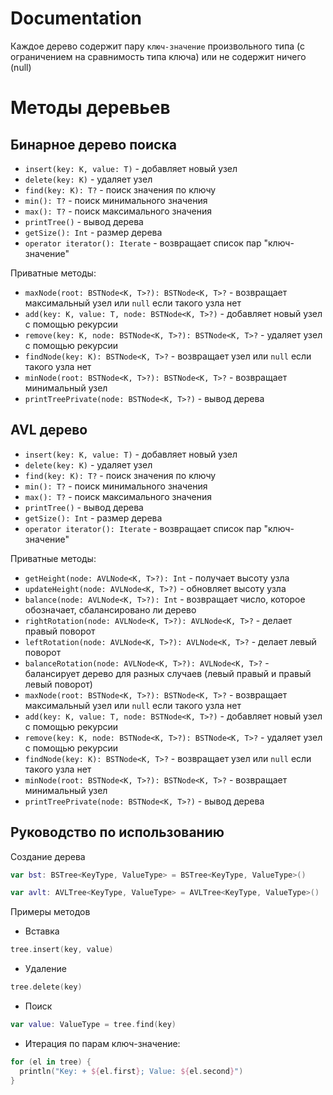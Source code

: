 # Documentation

Каждое дерево содержит пару `ключ-значение` произвольного типа (с ограничением на сравнимость типа ключа) или не содержит ничего (null)

# Методы деревьев

## Бинарное дерево поиска
*  `insert(key: K, value: T)` - добавляет новый узел
*  `delete(key: K)` - удаляет узел
*  `find(key: K): T?` - поиск значения по ключу
*  `min(): T?` - поиск минимального значения
*  `max(): T?` - поиск максимального значения
*  `printTree()` - вывод дерева
*  `getSize(): Int` - размер дерева
*  `operator iterator(): Iterate` - возвращает список пар "ключ-значение"

Приватные методы: 
* `maxNode(root: BSTNode<K, T>?): BSTNode<K, T>?` - возвращает максимальный узел или `null` если такого узла нет
* `add(key: K, value: T, node: BSTNode<K, T>?)` - добавляет новый узел с помощью рекурсии
* `remove(key: K, node: BSTNode<K, T>?): BSTNode<K, T>?` - удаляет узел с помощью рекурсии
* `findNode(key: K): BSTNode<K, T>?` - возвращает узел или `null` если такого узла нет
* `minNode(root: BSTNode<K, T>?): BSTNode<K, T>?` - возвращает минимальный узел
* `printTreePrivate(node: BSTNode<K, T>?)` - вывод дерева

## AVL дерево
*  `insert(key: K, value: T)` - добавляет новый узел
*  `delete(key: K)` - удаляет узел
*  `find(key: K): T?` - поиск значения по ключу
*  `min(): T?` - поиск минимального значения
*  `max(): T?` - поиск максимального значения
*  `printTree()` - вывод дерева
*  `getSize(): Int` - размер дерева
*  `operator iterator(): Iterate` - возвращает список пар "ключ-значение"

Приватные методы:
* `getHeight(node: AVLNode<K, T>?): Int` - получает высоту узла
* `updateHeight(node: AVLNode<K, T>?)` - обновляет высоту узла
* `balance(node: AVLNode<K, T>?): Int` - возвращает число, которое обозначает, сбалансировано ли дерево
* `rightRotation(node: AVLNode<K, T>?): AVLNode<K, T>?` - делает правый поворот
* `leftRotation(node: AVLNode<K, T>?): AVLNode<K, T>?` - делает левый поворот
* `balanceRotation(node: AVLNode<K, T>?): AVLNode<K, T>?` - балансирует дерево для разных случаев (левый правый и правый левый поворот)
* `maxNode(root: BSTNode<K, T>?): BSTNode<K, T>?` - возвращает максимальный узел или `null` если такого узла нет
* `add(key: K, value: T, node: BSTNode<K, T>?)` - добавляет новый узел с помощью рекурсии
* `remove(key: K, node: BSTNode<K, T>?): BSTNode<K, T>?` - удаляет узел с помощью рекурсии
* `findNode(key: K): BSTNode<K, T>?` - возвращает узел или `null` если такого узла нет
* `minNode(root: BSTNode<K, T>?): BSTNode<K, T>?` - возвращает минимальный узел
* `printTreePrivate(node: BSTNode<K, T>?)` - вывод дерева


## Руководство по использованию
Создание дерева
```kotlin
var bst: BSTree<KeyType, ValueType> = BSTree<KeyType, ValueType>()
```
```kotlin
var avlt: AVLTree<KeyType, ValueType> = AVLTree<KeyType, ValueType>()
```
Примеры методов
* Вставка
```kotlin
tree.insert(key, value)
```
* Удаление
```kotlin
tree.delete(key)
```
* Поиск
```kotlin
var value: ValueType = tree.find(key)
```
* Итерация по парам ключ-значение:
```kotlin
for (el in tree) {
  println("Key: + ${el.first}; Value: ${el.second}")
}
```
